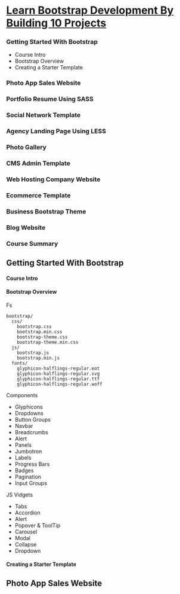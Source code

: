 
[Learn Bootstrap Development By Building 10 Projects](https://www.udemy.com/learn-bootstrap-development-by-building-10-projects/learn/v4/content)
======

### Getting Started With Bootstrap
  * Course Intro
  * Bootstrap Overview
  * Creating a Starter Template

### Photo App Sales Website

### Portfolio Resume Using SASS

### Social Network Template

### Agency Landing Page Using LESS

### Photo Gallery

### CMS Admin Template

### Web Hosting Company Website

### Ecommerce Template

### Business Bootstrap Theme

### Blog Website

### Course Summary

Getting Started With Bootstrap
------

#### Course Intro
  
#### Bootstrap Overview

Fs

```
bootstrap/
  css/
    bootstrap.css
    bootstrap.min.css
    bootstrap-theme.css
    bootstrap-theme.min.css
  js/
    bootstrap.js
    bootstrap.min.js
  fonts/
    glyphicon-halflings-regular.eot
    glyphicon-halflings-regular.svg
    glyphicon-halflings-regular.ttf
    glyphicon-halflings-regular.woff
```

Components
  * Glyphicons
  * Dropdowns
  * Button Groups
  * Navbar
  * Breadcrumbs
  * Alert
  * Panels
  * Jumbotron
  * Labels
  * Progress Bars
  * Badges
  * Pagination
  * Input Groups
  
JS Vidgets
  * Tabs
  * Accordion
  * Alert
  * Popover & ToolTip
  * Carousel
  * Modal
  * Collapse
  * Dropdown

#### Creating a Starter Template

Photo App Sales Website
------






